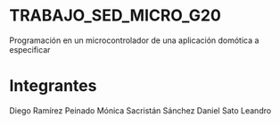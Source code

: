 # TRABAJO_SED_MICRO_G20

Programación en un microcontrolador de una aplicación domótica a especificar

# Integrantes

Diego Ramírez Peinado
Mónica Sacristán Sánchez 
Daniel Sato Leandro
